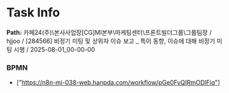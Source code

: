 # Task Info

**Path:** 카페24(주)\본사사업장\[CG]MI본부\마케팅센터\프론트빌더그룹\그룹팀장 / hjjoo / [284566] 비정기 미팅 및 상위자 이슈 보고 _ 특이 동향, 이슈에 대해 비정기 미팅 시행 / 2025-08-01_00-00-00

### BPMN
- ["https://n8n-mi-038-web.hanpda.com/workflow/pGe0FyQIRmODlFiq"]

